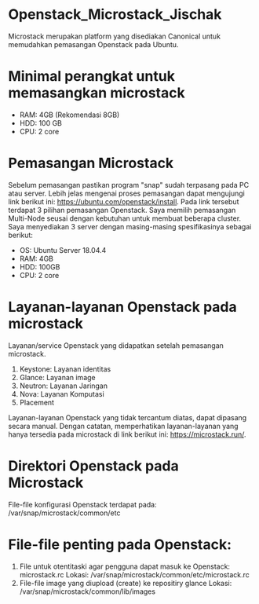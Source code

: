 # Openstack_Microstack_Jischak
Microstack merupakan platform yang disediakan Canonical untuk memudahkan pemasangan Openstack pada Ubuntu.

# Minimal perangkat untuk memasangkan microstack
- RAM: 4GB (Rekomendasi 8GB)
- HDD: 100 GB
- CPU: 2 core

# Pemasangan Microstack
Sebelum pemasangan pastikan program "snap" sudah terpasang pada PC atau server. 
Lebih jelas mengenai proses pemasangan dapat mengujungi link berikut ini: https://ubuntu.com/openstack/install.
Pada link tersebut terdapat 3 pilihan pemasangan Openstack. Saya memilih pemasangan Multi-Node seusai dengan kebutuhan
untuk membuat beberapa cluster. Saya menyediakan 3 server dengan masing-masing spesifikasinya sebagai berikut:
- OS: Ubuntu Server 18.04.4
- RAM: 4GB
- HDD: 100GB
- CPU: 2 core

# Layanan-layanan Openstack pada microstack
Layanan/service Openstack yang didapatkan setelah pemasangan microstack. 
1. Keystone: Layanan identitas
2. Glance: Layanan image
3. Neutron: Layanan Jaringan
4. Nova: Layanan Komputasi
5. Placement

Layanan-layanan Openstack yang tidak tercantum diatas, dapat dipasang secara manual.
Dengan catatan, memperhatikan layanan-layanan yang hanya tersedia pada microstack 
di link berikut ini: https://microstack.run/.

# Direktori Openstack pada Microstack
File-file konfigurasi Openstack terdapat pada: /var/snap/microstack/common/etc

# File-file penting pada Openstack:
1) File untuk otentitaski agar pengguna dapat masuk ke Openstack: microstack.rc
Lokasi: /var/snap/microstack/common/etc/microstack.rc
2) File-file image yang diupload (create) ke repositiry glance
Lokasi: /var/snap/microstack/common/lib/images








